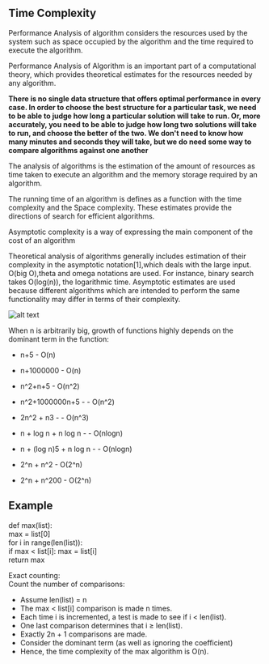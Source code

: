 ## Time Complexity

Performance Analysis of algorithm considers the resources used by the system such as space occupied by the algorithm and the time required to execute the algorithm.

Performance Analysis of Algorithm is an important part of a computational theory, which provides theoretical estimates for the resources needed by any algorithm.


**There is no single data structure that offers optimal performance in every case. In order to choose the best structure for a particular task, we need to be able to judge how long a particular solution will take to run. Or, more accurately, you need to be able to judge how long two solutions will take to run, and choose the better of the two. We don't need to know how many minutes and seconds they will take, but we do need some way to compare algorithms against one another**

The analysis of algorithms is the estimation of the amount of resources as time taken to execute an algorithm and the memory storage required by an algorithm.

The running time of an algorithm is defines as a function with the time complexity and the Space complexity. These estimates provide the directions of search for efficient algorithms. 

Asymptotic complexity is a way of expressing the main component of the cost of an algorithm

Theoretical analysis of algorithms generally includes estimation of their complexity in the asymptotic notation[1],which deals with the large input. O(big O),theta and omega notations are used. For instance, binary search takes O(log(n)), the logarithmic time. Asymptotic estimates are used because different algorithms which are intended to perform the same functionality may differ in terms of their complexity.

![alt text](https://i.stack.imgur.com/ZEmZ6.png)


When n is arbitrarily big, growth of functions highly depends on the dominant term in the function:
- n+5 - O(n)

- n+1000000 - O(n)
 
- n^2+n+5 - O(n^2)

- n^2+1000000n+5 - - O(n^2)

- 2n^2 + n3 - - O(n^3)

- n + log n + n log n - - O(nlogn)

- n + (log n)5 + n log n - - O(nlogn)

- 2^n + n^2 - O(2^n)

- 2^n + n^200 - O(2^n)

## Example

def max(list):<br />
max = list[0] <br />
 for i in range(len(list)):<br />
 if max < list[i]: max = list[i]<br />
 return max<br />

Exact counting:<br />
Count the number of comparisons:<br />
- Assume len(list) = n<br />
- The max < list[i] comparison is made n times.<br />
- Each time i is incremented, a test is made to see if i < len(list).<br />
- One last comparison determines that i ≥ len(list).<br />
- Exactly 2n + 1 comparisons are made.<br />
- Consider the dominant term (as well as ignoring the coefficient)<br />
- Hence, the time complexity of the max algorithm is O(n).<br />
